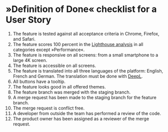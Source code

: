 # »Definition of Done« checklist for a User Story

1. The feature is tested against all acceptance criteria in Chrome, Firefox, and Safari.
2. The feature scores 100 percent in the [Lighthouse analysis](https://developer.chrome.com/docs/lighthouse/overview/) in all categories except »Performance«.
3. The feature is responsive on all screens: from a small smartphone to a large 4K screen. 
4. The feature is accessible on all screens.
5. The feature is translated into all three languages of the platform: English, French and German. The translation must be done with [DeepL](https://www.deepl.com/translator).
6. All buttons have a tooltip.
7. The feature looks good in all offered themes.
8. The feature branch was merged with the staging branch.
9. A merge request has been made to the staging branch for the feature branch.
10. The merge request is conflict free. 
11. A developer from outside the team has performed a review of the code.
12. The product owner has been assigned as a reviewer of the merge request. 
